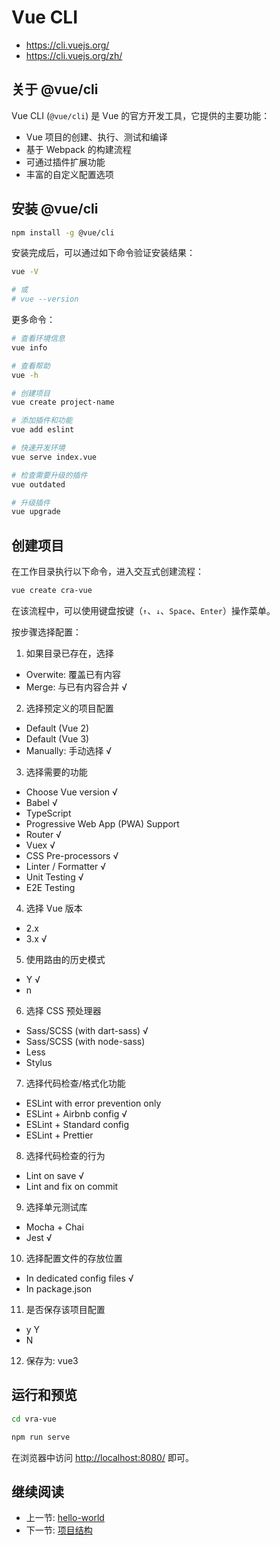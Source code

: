 # Vue CLI

+ <https://cli.vuejs.org/>
+ <https://cli.vuejs.org/zh/>

## 关于 @vue/cli

Vue CLI (`@vue/cli`) 是 Vue 的官方开发工具，它提供的主要功能：

+ Vue 项目的创建、执行、测试和编译
+ 基于 Webpack 的构建流程
+ 可通过插件扩展功能
+ 丰富的自定义配置选项

## 安装 @vue/cli

```bash
npm install -g @vue/cli
```

安装完成后，可以通过如下命令验证安装结果：

```bash
vue -V

# 或
# vue --version
```

更多命令：

```bash
# 查看环境信息
vue info

# 查看帮助
vue -h

# 创建项目
vue create project-name

# 添加插件和功能
vue add eslint

# 快速开发环境
vue serve index.vue

# 检查需要升级的插件
vue outdated

# 升级插件
vue upgrade
```

## 创建项目

在工作目录执行以下命令，进入交互式创建流程：

```bash
vue create cra-vue
```

在该流程中，可以使用键盘按键（`↑`、`↓`、`Space`、`Enter`）操作菜单。

按步骤选择配置：

1. 如果目录已存在，选择
  + Overwite: 覆盖已有内容
  + Merge: 与已有内容合并 √
2. 选择预定义的项目配置
  + Default (Vue 2)
  + Default (Vue 3)
  + Manually: 手动选择 √
3. 选择需要的功能
  + Choose Vue version √
  + Babel √
  + TypeScript
  + Progressive Web App (PWA) Support
  + Router √
  + Vuex √
  + CSS Pre-processors √
  + Linter / Formatter √
  + Unit Testing √
  + E2E Testing
4. 选择 Vue 版本
  + 2.x
  + 3.x √
5. 使用路由的历史模式
  + Y √
  + n
6. 选择 CSS 预处理器
  + Sass/SCSS (with dart-sass) √
  + Sass/SCSS (with node-sass)
  + Less
  + Stylus
7. 选择代码检查/格式化功能
  + ESLint with error prevention only
  + ESLint + Airbnb config √
  + ESLint + Standard config
  + ESLint + Prettier
8. 选择代码检查的行为
  + Lint on save √
  + Lint and fix on commit
9. 选择单元测试库
  + Mocha + Chai
  + Jest √
10. 选择配置文件的存放位置
  + In dedicated config files √
  + In package.json
11. 是否保存该项目配置
  + y Y
  + N
12. 保存为: vue3

## 运行和预览

```bash
cd vra-vue

npm run serve
```

在浏览器中访问 <http://localhost:8080/> 即可。

## 继续阅读

+ 上一节: [hello-world](./readme.md)
+ 下一节: [项目结构](./vra-vue.md)
